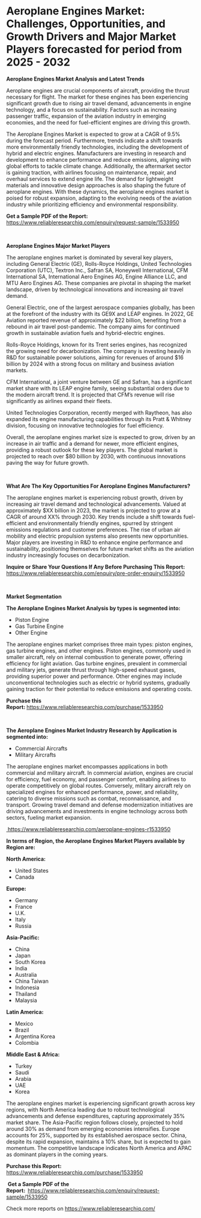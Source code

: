 <p><h1>Aeroplane Engines Market: Challenges, Opportunities, and Growth Drivers and Major Market Players forecasted for period from 2025 - 2032</h1></p><p><strong>Aeroplane Engines Market Analysis and Latest Trends</strong></p>
<p><p>Aeroplane engines are crucial components of aircraft, providing the thrust necessary for flight. The market for these engines has been experiencing significant growth due to rising air travel demand, advancements in engine technology, and a focus on sustainability. Factors such as increasing passenger traffic, expansion of the aviation industry in emerging economies, and the need for fuel-efficient engines are driving this growth. </p><p>The Aeroplane Engines Market is expected to grow at a CAGR of 9.5% during the forecast period. Furthermore, trends indicate a shift towards more environmentally friendly technologies, including the development of hybrid and electric engines. Manufacturers are investing in research and development to enhance performance and reduce emissions, aligning with global efforts to tackle climate change. Additionally, the aftermarket sector is gaining traction, with airlines focusing on maintenance, repair, and overhaul services to extend engine life. The demand for lightweight materials and innovative design approaches is also shaping the future of aeroplane engines. With these dynamics, the aeroplane engines market is poised for robust expansion, adapting to the evolving needs of the aviation industry while prioritizing efficiency and environmental responsibility.</p></p>
<p><strong>Get a Sample PDF of the Report:&nbsp;</strong> <a href="https://www.reliableresearchiq.com/enquiry/request-sample/1533950?utm_campaign=3318&utm_medium=2&utm_source=Github&utm_content=ia&utm_term=08042025&utm_id=aeroplane-engines">https://www.reliableresearchiq.com/enquiry/request-sample/1533950</a></p>
<p>&nbsp;</p>
<p><strong>Aeroplane Engines Major Market Players</strong></p>
<p><p>The aeroplane engines market is dominated by several key players, including General Electric (GE), Rolls-Royce Holdings, United Technologies Corporation (UTC), Textron Inc., Safran SA, Honeywell International, CFM International SA, International Aero Engines AG, Engine Alliance LLC, and MTU Aero Engines AG. These companies are pivotal in shaping the market landscape, driven by technological innovations and increasing air travel demand.</p><p>General Electric, one of the largest aerospace companies globally, has been at the forefront of the industry with its GE9X and LEAP engines. In 2022, GE Aviation reported revenue of approximately $22 billion, benefiting from a rebound in air travel post-pandemic. The company aims for continued growth in sustainable aviation fuels and hybrid-electric engines.</p><p>Rolls-Royce Holdings, known for its Trent series engines, has recognized the growing need for decarbonization. The company is investing heavily in R&D for sustainable power solutions, aiming for revenues of around $16 billion by 2024 with a strong focus on military and business aviation markets.</p><p>CFM International, a joint venture between GE and Safran, has a significant market share with its LEAP engine family, seeing substantial orders due to the modern aircraft trend. It is projected that CFM’s revenue will rise significantly as airlines expand their fleets.</p><p>United Technologies Corporation, recently merged with Raytheon, has also expanded its engine manufacturing capabilities through its Pratt & Whitney division, focusing on innovative technologies for fuel efficiency.</p><p>Overall, the aeroplane engines market size is expected to grow, driven by an increase in air traffic and a demand for newer, more efficient engines, providing a robust outlook for these key players. The global market is projected to reach over $80 billion by 2030, with continuous innovations paving the way for future growth.</p></p>
<p>&nbsp;</p>
<p><strong>What Are The Key Opportunities For Aeroplane Engines Manufacturers?</strong></p>
<p><p>The aeroplane engines market is experiencing robust growth, driven by increasing air travel demand and technological advancements. Valued at approximately $XX billion in 2023, the market is projected to grow at a CAGR of around XX% through 2030. Key trends include a shift towards fuel-efficient and environmentally friendly engines, spurred by stringent emissions regulations and customer preferences. The rise of urban air mobility and electric propulsion systems also presents new opportunities. Major players are investing in R&D to enhance engine performance and sustainability, positioning themselves for future market shifts as the aviation industry increasingly focuses on decarbonization.</p></p>
<p><strong>Inquire or Share Your Questions If Any Before Purchasing This Report:</strong> <a href="https://www.reliableresearchiq.com/enquiry/pre-order-enquiry/1533950?utm_campaign=3318&utm_medium=2&utm_source=Github&utm_content=ia&utm_term=08042025&utm_id=aeroplane-engines">https://www.reliableresearchiq.com/enquiry/pre-order-enquiry/1533950</a></p>
<p>&nbsp;</p>
<p><strong>Market Segmentation</strong></p>
<p><strong>The Aeroplane Engines Market Analysis by types is segmented into:</strong></p>
<p><ul><li>Piston Engine</li><li>Gas Turbine Engine</li><li>Other Engine</li></ul></p>
<p><p>The aeroplane engines market comprises three main types: piston engines, gas turbine engines, and other engines. Piston engines, commonly used in smaller aircraft, rely on internal combustion to generate power, offering efficiency for light aviation. Gas turbine engines, prevalent in commercial and military jets, generate thrust through high-speed exhaust gases, providing superior power and performance. Other engines may include unconventional technologies such as electric or hybrid systems, gradually gaining traction for their potential to reduce emissions and operating costs.</p></p>
<p><strong>Purchase this Report:&nbsp;</strong><a href="https://www.reliableresearchiq.com/purchase/1533950?utm_campaign=3318&utm_medium=2&utm_source=Github&utm_content=ia&utm_term=08042025&utm_id=aeroplane-engines">https://www.reliableresearchiq.com/purchase/1533950</a></p>
<p>&nbsp;</p>
<p><strong>The Aeroplane Engines Market Industry Research by Application is segmented into:</strong></p>
<p><ul><li>Commercial Aircrafts</li><li>Military Aircrafts</li></ul></p>
<p><p>The aeroplane engines market encompasses applications in both commercial and military aircraft. In commercial aviation, engines are crucial for efficiency, fuel economy, and passenger comfort, enabling airlines to operate competitively on global routes. Conversely, military aircraft rely on specialized engines for enhanced performance, power, and reliability, catering to diverse missions such as combat, reconnaissance, and transport. Growing travel demand and defense modernization initiatives are driving advancements and investments in engine technology across both sectors, fueling market expansion.</p></p>
<p><a href="https://www.reliableresearchiq.com/aeroplane-engines-r1533950?utm_campaign=3318&utm_medium=2&utm_source=Github&utm_content=ia&utm_term=08042025&utm_id=aeroplane-engines">&nbsp;https://www.reliableresearchiq.com/aeroplane-engines-r1533950</a></p>
<p><strong>In terms of Region, the Aeroplane Engines Market Players available by Region are:</strong></p>
<p>
    <p> <strong> North America: </strong>
        <ul>
            <li>United States</li>
            <li>Canada</li>
        </ul>
        </p> 
    <p> <strong> Europe: </strong>
        <ul>
            <li>Germany</li>
            <li>France</li>
            <li>U.K.</li>
            <li>Italy</li>
            <li>Russia</li>
        </ul>
        </p> 
    <p> <strong> Asia-Pacific: </strong>
        <ul>
            <li>China</li>
            <li>Japan</li>
            <li>South Korea</li>
            <li>India</li>
            <li>Australia</li>
            <li>China Taiwan</li>
            <li>Indonesia</li>
            <li>Thailand</li>
            <li>Malaysia</li>
        </ul>
        </p> 
    <p> <strong> Latin America: </strong>
        <ul>
            <li>Mexico</li>
            <li>Brazil</li>
            <li>Argentina Korea</li>
            <li>Colombia</li>
        </ul>
        </p> 
    <p> <strong> Middle East & Africa: </strong>
        <ul>
            <li>Turkey</li>
            <li>Saudi</li>
            <li>Arabia</li>
            <li>UAE</li>
            <li>Korea</li>
        </ul>
    </p>
    </p>
<p><p>The aeroplane engines market is experiencing significant growth across key regions, with North America leading due to robust technological advancements and defense expenditures, capturing approximately 35% market share. The Asia-Pacific region follows closely, projected to hold around 30% as demand from emerging economies intensifies. Europe accounts for 25%, supported by its established aerospace sector. China, despite its rapid expansion, maintains a 10% share, but is expected to gain momentum. The competitive landscape indicates North America and APAC as dominant players in the coming years.</p></p>
<p><strong>Purchase this Report: </strong><a href="https://www.reliableresearchiq.com/purchase/1533950?utm_campaign=3318&utm_medium=2&utm_source=Github&utm_content=ia&utm_term=08042025&utm_id=aeroplane-engines">https://www.reliableresearchiq.com/purchase/1533950</a></p>
<p>&nbsp;<strong>Get a Sample PDF of the Report:&nbsp;&nbsp;</strong><a href="https://www.reliableresearchiq.com/enquiry/request-sample/1533950?utm_campaign=3318&utm_medium=2&utm_source=Github&utm_content=ia&utm_term=08042025&utm_id=aeroplane-engines">https://www.reliableresearchiq.com/enquiry/request-sample/1533950</a></p>
<p><strong></strong></p>
<p>Check more reports on <a href="https://www.reliableresearchiq.com/?utm_campaign=3318&utm_medium=2&utm_source=Github&utm_content=ia&utm_term=08042025&utm_id=aeroplane-engines">https://www.reliableresearchiq.com/</a></p>
